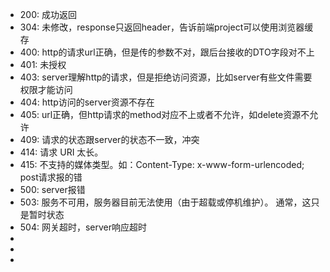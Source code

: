 - 200: 成功返回
- 304: 未修改，response只返回header，告诉前端project可以使用浏览器缓存
- 400: http的请求url正确，但是传的参数不对，跟后台接收的DTO字段对不上
- 401: 未授权
- 403: server理解http的请求，但是拒绝访问资源，比如server有些文件需要权限才能访问
- 404: http访问的server资源不存在
- 405: url正确，但http请求的method对应不上或者不允许，如delete资源不允许
- 409: 请求的状态跟server的状态不一致，冲突
- 414: 请求 URI 太长。
- 415: 不支持的媒体类型。如：Content-Type: x-www-form-urlencoded; post请求报的错
- 500: server报错
- 503: 服务不可用，服务器目前无法使用（由于超载或停机维护）。 通常，这只是暂时状态
- 504: 网关超时，server响应超时
- 
- 
- 
